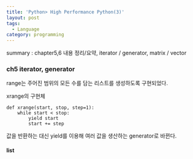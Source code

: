 ```yaml
---
title: 'Python> High Performance Python(3)'
layout: post
tags:
  - Language
category: programming
---
```

summary : chapter5,6 내용 정리/요약, iterator / generator, matrix / vector

### ch5 iterator, generator
range는 주어진 범위의 모든 수를 담는 리스트를 생성하도록 구현되었다.

xrange의 구현체
```
def xrange(start, stop, step=1):
    while start < stop:
        yield start
        start += step
```
값을 반환하는 대신 yield를 이용해 여러 값을 생산하는 generator로 바뀐다.

#### list
